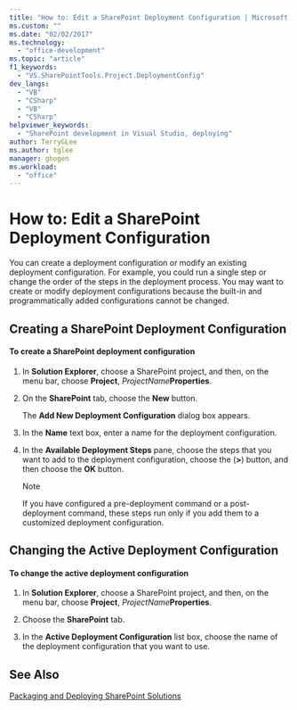 ```yaml
---
title: "How to: Edit a SharePoint Deployment Configuration | Microsoft Docs"
ms.custom: ""
ms.date: "02/02/2017"
ms.technology: 
  - "office-development"
ms.topic: "article"
f1_keywords: 
  - "VS.SharePointTools.Project.DeploymentConfig"
dev_langs: 
  - "VB"
  - "CSharp"
  - "VB"
  - "CSharp"
helpviewer_keywords: 
  - "SharePoint development in Visual Studio, deploying"
author: TerryGLee
ms.author: tglee
manager: ghogen
ms.workload: 
  - "office"
---
```

# How to: Edit a SharePoint Deployment Configuration
  You can create a deployment configuration or modify an existing deployment configuration. For example, you could run a single step or change the order of the steps in the deployment process. You may want to create or modify deployment configurations because the built-in and programmatically added configurations cannot be changed.  
  
## Creating a SharePoint Deployment Configuration  
  
#### To create a SharePoint deployment configuration  
  
1.  In **Solution Explorer**, choose a SharePoint project, and then, on the menu bar, choose **Project**, *ProjectName***Properties**.  
  
2.  On the **SharePoint** tab, choose the **New** button.  
  
     The **Add New Deployment Configuration** dialog box appears.  
  
3.  In the **Name** text box, enter a name for the deployment configuration.  
  
4.  In the **Available Deployment Steps** pane, choose the steps that you want to add to the deployment configuration, choose the (**>**) button, and then choose the **OK** button.  
  
    > [!NOTE]  
    >  If you have configured a pre-deployment command or a post-deployment command, these steps run only if you add them to a customized deployment configuration.  
  
## Changing the Active Deployment Configuration  
  
#### To change the active deployment configuration  
  
1.  In **Solution Explorer**, choose a SharePoint project, and then, on the menu bar, choose **Project**, *ProjectName***Properties**.  
  
2.  Choose the **SharePoint** tab.  
  
3.  In the **Active Deployment Configuration** list box, choose the name of the deployment configuration that you want to use.  
  
## See Also  
 [Packaging and Deploying SharePoint Solutions](../sharepoint/packaging-and-deploying-sharepoint-solutions.md)  
  
  